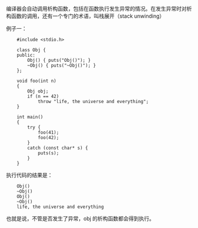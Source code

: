 编译器会自动调用析构函数，包括在函数执行发生异常的情况。在发生异常时对析构函数的调用，还有一个专门的术语，叫栈展开（stack unwinding）  

例子一：  

        #include <stdio.h>

        class Obj {
        public:
            Obj() { puts("Obj()"); }
            ~Obj() { puts("~Obj()"); }
        };

        void foo(int n)
        {
            Obj obj;
            if (n == 42)
                throw "life, the universe and everything";
        }

        int main()
        {
            try {
                foo(41);
                foo(42);
            }
            catch (const char* s) {
                puts(s);
            }
        }

执行代码的结果是：

        Obj()
        ~Obj()
        Obj()
        ~Obj()
        life, the universe and everything  

也就是说，不管是否发生了异常，obj 的析构函数都会得到执行。  

